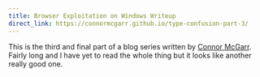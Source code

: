 ```yaml
---
title: Browser Exploitation on Windows Writeup
direct_link: https://connormcgarr.github.io/type-confusion-part-3/
---
```


This is the third and final part of a blog series written by
[Connor McGarr](https://twitter.com/33y0re). Fairly long and I have yet to read
the whole thing but it looks like another really good one.
